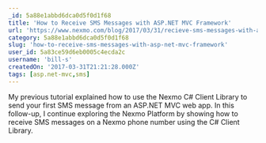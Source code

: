 ```yaml
---
_id: 5a88e1abbd6dca0d5f0d1f68
title: 'How to Receive SMS Messages with ASP.NET MVC Framework'
url: 'https://www.nexmo.com/blog/2017/03/31/recieve-sms-messages-with-asp-net-mvc-framework-dr/'
category: 5a88e1abbd6dca0d5f0d1f68
slug: 'how-to-receive-sms-messages-with-asp-net-mvc-framework'
user_id: 5a83ce59d6eb0005c4ecda2c
username: 'bill-s'
createdOn: '2017-03-31T21:21:28.000Z'
tags: [asp.net-mvc,sms]
---
```


My previous tutorial explained how to use the Nexmo C# Client Library to send your first SMS message from an ASP.NET MVC web app. In this follow-up, I continue exploring the Nexmo Platform by showing how to receive SMS messages on a Nexmo phone number using the C# Client Library.
